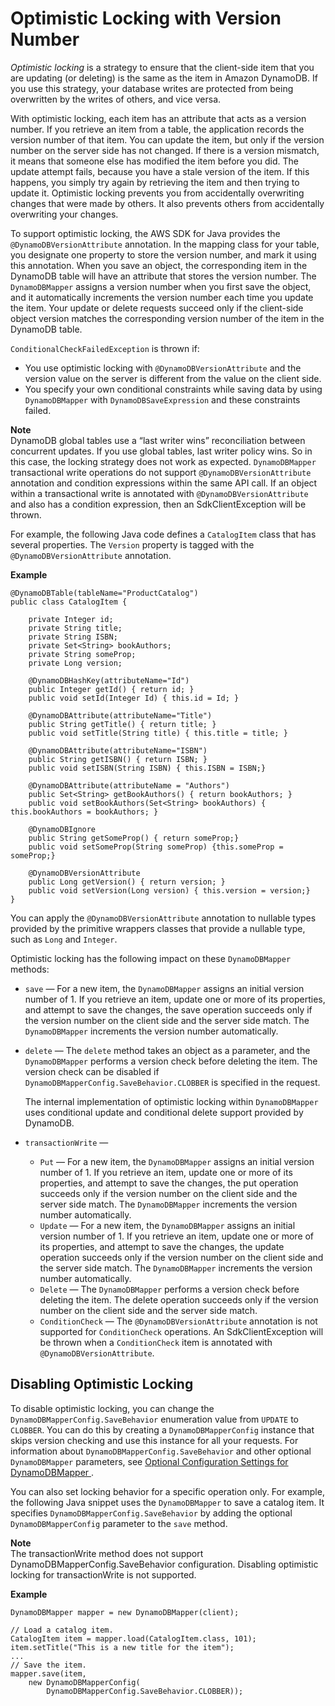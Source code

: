 # Optimistic Locking with Version Number<a name="DynamoDBMapper.OptimisticLocking"></a>

*Optimistic locking* is a strategy to ensure that the client\-side item that you are updating \(or deleting\) is the same as the item in Amazon DynamoDB\. If you use this strategy, your database writes are protected from being overwritten by the writes of others, and vice versa\.

With optimistic locking, each item has an attribute that acts as a version number\. If you retrieve an item from a table, the application records the version number of that item\. You can update the item, but only if the version number on the server side has not changed\. If there is a version mismatch, it means that someone else has modified the item before you did\. The update attempt fails, because you have a stale version of the item\. If this happens, you simply try again by retrieving the item and then trying to update it\. Optimistic locking prevents you from accidentally overwriting changes that were made by others\. It also prevents others from accidentally overwriting your changes\.

To support optimistic locking, the AWS SDK for Java provides the `@DynamoDBVersionAttribute` annotation\. In the mapping class for your table, you designate one property to store the version number, and mark it using this annotation\. When you save an object, the corresponding item in the DynamoDB table will have an attribute that stores the version number\. The `DynamoDBMapper` assigns a version number when you first save the object, and it automatically increments the version number each time you update the item\. Your update or delete requests succeed only if the client\-side object version matches the corresponding version number of the item in the DynamoDB table\.

 `ConditionalCheckFailedException` is thrown if: 
+  You use optimistic locking with `@DynamoDBVersionAttribute` and the version value on the server is different from the value on the client side\. 
+  You specify your own conditional constraints while saving data by using `DynamoDBMapper` with `DynamoDBSaveExpression` and these constraints failed\. 

**Note**  
DynamoDB global tables use a “last writer wins” reconciliation between concurrent updates\. If you use global tables, last writer policy wins\. So in this case, the locking strategy does not work as expected\.
`DynamoDBMapper` transactional write operations do not support `@DynamoDBVersionAttribute` annotation and condition expressions within the same API call\. If an object within a transactional write is annotated with `@DynamoDBVersionAttribute` and also has a condition expression, then an SdkClientException will be thrown\.

For example, the following Java code defines a `CatalogItem` class that has several properties\. The `Version` property is tagged with the `@DynamoDBVersionAttribute` annotation\.

**Example**  

```
@DynamoDBTable(tableName="ProductCatalog")
public class CatalogItem {

    private Integer id;
    private String title;
    private String ISBN;
    private Set<String> bookAuthors;
    private String someProp;
    private Long version;

    @DynamoDBHashKey(attributeName="Id")
    public Integer getId() { return id; }
    public void setId(Integer Id) { this.id = Id; }

    @DynamoDBAttribute(attributeName="Title")
    public String getTitle() { return title; }
    public void setTitle(String title) { this.title = title; }

    @DynamoDBAttribute(attributeName="ISBN")
    public String getISBN() { return ISBN; }
    public void setISBN(String ISBN) { this.ISBN = ISBN;}

    @DynamoDBAttribute(attributeName = "Authors")
    public Set<String> getBookAuthors() { return bookAuthors; }
    public void setBookAuthors(Set<String> bookAuthors) { this.bookAuthors = bookAuthors; }

    @DynamoDBIgnore
    public String getSomeProp() { return someProp;}
    public void setSomeProp(String someProp) {this.someProp = someProp;}

    @DynamoDBVersionAttribute
    public Long getVersion() { return version; }
    public void setVersion(Long version) { this.version = version;}
}
```

You can apply the `@DynamoDBVersionAttribute` annotation to nullable types provided by the primitive wrappers classes that provide a nullable type, such as `Long` and `Integer`\. 

Optimistic locking has the following impact on these `DynamoDBMapper` methods:
+ `save` — For a new item, the `DynamoDBMapper` assigns an initial version number of 1\. If you retrieve an item, update one or more of its properties, and attempt to save the changes, the save operation succeeds only if the version number on the client side and the server side match\. The `DynamoDBMapper` increments the version number automatically\.
+ `delete` — The `delete` method takes an object as a parameter, and the `DynamoDBMapper` performs a version check before deleting the item\. The version check can be disabled if `DynamoDBMapperConfig.SaveBehavior.CLOBBER` is specified in the request\.

  The internal implementation of optimistic locking within `DynamoDBMapper` uses conditional update and conditional delete support provided by DynamoDB\. 
+ `transactionWrite` —
  + `Put` — For a new item, the `DynamoDBMapper` assigns an initial version number of 1\. If you retrieve an item, update one or more of its properties, and attempt to save the changes, the put operation succeeds only if the version number on the client side and the server side match\. The `DynamoDBMapper` increments the version number automatically\.
  + `Update` — For a new item, the `DynamoDBMapper` assigns an initial version number of 1\. If you retrieve an item, update one or more of its properties, and attempt to save the changes, the update operation succeeds only if the version number on the client side and the server side match\. The `DynamoDBMapper` increments the version number automatically\.
  + `Delete` — The `DynamoDBMapper` performs a version check before deleting the item\. The delete operation succeeds only if the version number on the client side and the server side match\.
  + `ConditionCheck` — The `@DynamoDBVersionAttribute` annotation is not supported for `ConditionCheck` operations\. An SdkClientException will be thrown when a `ConditionCheck` item is annotated with `@DynamoDBVersionAttribute`\. 

## Disabling Optimistic Locking<a name="DynamoDBMapper.OptimisticLocking.Disabling"></a>

To disable optimistic locking, you can change the `DynamoDBMapperConfig.SaveBehavior` enumeration value from `UPDATE` to `CLOBBER`\. You can do this by creating a `DynamoDBMapperConfig` instance that skips version checking and use this instance for all your requests\. For information about `DynamoDBMapperConfig.SaveBehavior` and other optional `DynamoDBMapper` parameters, see [Optional Configuration Settings for DynamoDBMapper ](DynamoDBMapper.OptionalConfig.md)\. 

You can also set locking behavior for a specific operation only\. For example, the following Java snippet uses the `DynamoDBMapper` to save a catalog item\. It specifies `DynamoDBMapperConfig.SaveBehavior` by adding the optional `DynamoDBMapperConfig` parameter to the `save` method\. 

**Note**  
The transactionWrite method does not support DynamoDBMapperConfig\.SaveBehavior configuration\. Disabling optimistic locking for transactionWrite is not supported\.

**Example**  

```
DynamoDBMapper mapper = new DynamoDBMapper(client);

// Load a catalog item.
CatalogItem item = mapper.load(CatalogItem.class, 101);
item.setTitle("This is a new title for the item");
...
// Save the item.
mapper.save(item,
    new DynamoDBMapperConfig(
        DynamoDBMapperConfig.SaveBehavior.CLOBBER));
```